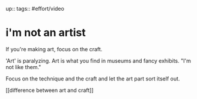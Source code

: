 up:: 
tags:: #effort/video 

# i'm not an artist


If you're making art, focus on the craft.

'Art' is paralyzing. Art is what you find in museums and fancy exhibits. "I'm not like them."

Focus on the technique and the craft and let the art part sort itself out.


[[difference between art and craft]]

